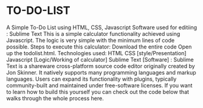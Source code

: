 # TO-DO-LIST
A Simple To-Do List using HTML, CSS, Javascript
Software used for editiing : Sublime Text This is a simple calculator functionality achieved using Javascript. The logic is very simple with the minimum lines of code possible.
Steps to execute this calculator: Download the entire code Open up the todolist.html.
Technologies used: HTML CSS [style/Presentation] Javascript [Logic/Working of calculator] Sublime Text [Software] : Sublime Text is a shareware cross-platform source code editor originally created by Jon Skinner. It natively supports many programming languages and markup languages. Users can expand its functionality with plugins, typically community-built and maintained under free-software licenses.
If you want to learn how to build this yourself you can check out the code below that walks through the whole process here.
